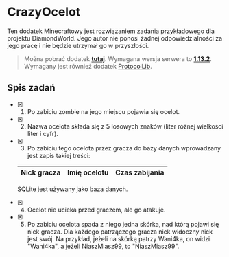 # CrazyOcelot
Ten dodatek Minecraftowy jest rozwiązaniem zadania przykładowego dla projektu DiamondWorld.
Jego autor nie ponosi żadnej odpowiedzialności za jego pracę i nie będzie utrzymał go w przyszłości.

> Można pobrać dodatek [**tutaj**](https://github.com/Wani4ka/CrazyOcelot/releases).
> Wymagana wersja serwera to [**1.13.2**](https://cdn.getbukkit.org/spigot/spigot-1.13.2.jar).
> Wymagany jest również dodatek [ProtocolLib](https://www.spigotmc.org/resources/protocollib.1997/).

## Spis zadań
- [x] 1.  Po zabiciu zombie na jego miejscu pojawia się ocelot.
- [x] 2.  Nazwa ocelota składa się z 5 losowych znaków (liter różnej wielkości liter i cyfr).
- [x] 3.  Po zabiciu tego ocelota przez gracza do bazy danych wprowadzany jest zapis takiej treści:
  
    | Nick gracza    | Imię ocelotu | Czas zabijania |
    | :------------- | :----------- | :------------- |

    SQLite jest używany jako baza danych.
- [x] 4. Ocelot nie ucieka przed graczem, ale go atakuje.
- [x] 5. Po zabiciu ocelota spada z niego jedna skórka, nad którą pojawi się nick gracza.
    Dla każdego patrzączego gracza nick widoczny nick jest swój. 
         Na przykład, jeżeli na skórką patrzy Wani4ka, on widzi "Wani4ka", a jeżeli NiaszMiasz99, to "NiaszMiasz99".
